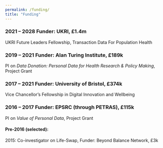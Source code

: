 ```yaml
---
permalink: /funding/
title: "Funding"
---
```


### 2021 – 2028   Funder: UKRI, £1.4m
UKRI Future Leaders Fellowship, Transaction Data For Population Health

### 2019 – 2021   Funder: Alan Turing Institute, £189k
PI on _Data Donation: Personal Data for Health Research & Policy Making_, Project Grant

### 2017 – 2021   Funder: University of Bristol, £374k
Vice Chancellor’s Fellowship in Digital Innovation and Wellbeing

### 2016 – 2017   Funder: EPSRC (through PETRAS), £115k
PI on _Value of Personal Data_, Project Grant

#### Pre-2016 (selected):
2015: Co-investigator on Life-Swap, Funder: Beyond Balance Network, £3k
